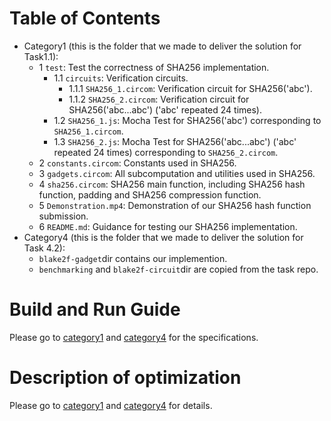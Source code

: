 # Table of Contents
* Category1 (this is the folder that we made to deliver the solution for Task1.1): 
  * 1 `test`: Test the correctness of SHA256 implementation.
    * 1.1 `circuits`: Verification circuits. 
      * 1.1.1 `SHA256_1.circom`: Verification circuit for SHA256('abc').
      * 1.1.2 `SHA256_2.circom`: Verification circuit for SHA256('abc...abc') ('abc' repeated 24 times).
    * 1.2 `SHA256_1.js`: Mocha Test for SHA256('abc') corresponding to `SHA256_1.circom`.
    * 1.3 `SHA256_2.js`: Mocha Test for SHA256('abc...abc') ('abc' repeated 24 times) corresponding to `SHA256_2.circom`. 
  * 2 `constants.circom`: Constants used in SHA256.
  * 3 `gadgets.circom`: All subcomputation and utilities used in SHA256.
  * 4 `sha256.circom`: SHA256 main function, including SHA256 hash function, padding and SHA256 compression function.
  * 5 `Demonstration.mp4`: Demonstration of our SHA256 hash function submission.
  * 6 `README.md`: Guidance for testing our SHA256 implementation.
* Category4 (this is the folder that we made to deliver the solution for Task 4.2):
  *  `blake2f-gadget`dir contains our implemention.
  * `benchmarking` and `blake2f-circuit`dir are copied from the task repo.
# Build and Run Guide

Please go to [category1](https://github.com/yyb9882/zk_hackthon/tree/main/category1) and [category4](https://github.com/yyb9882/zk_hackthon/tree/main/category4/zk-mooc-halo2) for the specifications.

# Description of optimization

Please go to [category1](https://github.com/yyb9882/zk_hackthon/tree/main/category1) and [category4](https://github.com/yyb9882/zk_hackthon/tree/main/category4/) for details.

